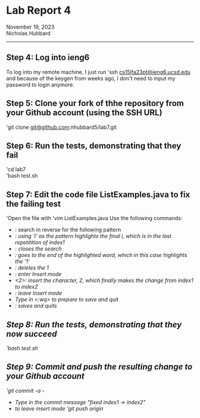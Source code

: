 # __Lab Report 4__  
November 19, 2023  
Nicholas Hubbard  

------------
## Step 4: Log into ieng6
To log into my remote machine, I just run 'ssh cs15lfa23pt@ieng6.ucsd.edu and because of the keygen from weeks ago, I don't need to input my password to login anymore.

## Step 5: Clone your fork of thhe repository from your Github account (using the SSH URL)
'git clone git@github.com:nhubbard5/lab7.git

## Step 6: Run the tests, demonstrating that they fail
'cd lab7  
'bash test.sh  

## Step 7: Edit the code file ListExamples.java to fix the failing test
'Open the file with 'vim ListExamples.java
Use the following commands:
- <?>: search in reverse for the following pattern
- <i>: using 'i' as the pattern highlights the final i, which is in the last repetitition of index1
- <Enter>: closes the search
- <e>: goes to the end of the highlighted word, which in this case highlights the '1'
- <x>: deletes the 1
- <i>: enter Insert mode
- <2>: insert the character, 2, which finally makes the change from index1 to index2
- <Esc>: leave Insert mode
- Type in <:wq> to prepare to save and quit
- <Enter>: saves and quits

## Step 8: Run the tests, demonstrating that they now succeed
'bash test.sh

## Step 9: Commit and push the resulting change to your Github account
'git commit -a
-<i>
- Type in the commit message "fixed index1 -> index2"
- <Esc> to leave insert mode
'git push origin
